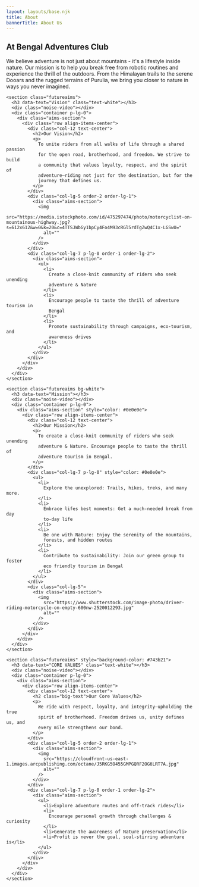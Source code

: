 ```yaml
---
layout: layouts/base.njk
title: About
bannerTitle: About Us
---
```


 <section class="intro">
      <div class="container">
        <div class="row">
          <div class="col-12 wow fadeIn">
            <!-- <h6>SMOOTH INTERFACE INTERACTION</h6> -->
            <h2 data-text="About">At Bengal Adventures Club</h2>
          </div>
          <!-- end col-12 -->
          <div class="col-lg-5 wow fadeIn">
            <!-- <h4>To create a powerful project once, a bit of luck is enough.</h4> -->
          </div>
          <!-- end col-5 -->
          <div class="col-lg-7 wow fadeIn" data-wow-delay="0.10s">
            <p>
              We believe adventure is not just about mountains - it's a
              lifestyle inside nature. Our mission is to help you break free
              from robotic routines and experience the thrill of the outdoors.
              From the Himalayan trails to the serene Dooars and the rugged
              terrains of Purulia, we bring you closer to nature in ways you
              never imagined.
            </p>
            <!-- end custom-link -->
          </div>
          <!-- end col-7 -->
        </div>
        <!-- end row -->
      </div>
      <!-- end container -->
    </section>

    <section class="futureaims">
      <h3 data-text="Vision" class="text-white"></h3>
      <div class="noise-video"></div>
      <div class="container p-lg-0">
        <div class="aims-section">
          <div class="row align-items-center">
            <div class="col-12 text-center">
              <h2>Our Vision</h2>
              <p>
                To unite riders from all walks of life through a shared passion
                for the open road, brotherhood, and freedom. We strive to build
                a community that values loyalty, respect, and the spirit of
                adventure—riding not just for the destination, but for the
                journey that defines us.
              </p>
            </div>
            <div class="col-lg-5 order-2 order-lg-1">
              <div class="aims-section">
                <img
                  src="https://media.istockphoto.com/id/475297474/photo/motorcyclist-on-mountainous-highway.jpg?s=612x612&w=0&k=20&c=4TTSJWbGy1bpCy4Fo4M93cRGl5rdTgZwQ4C1x-LGSwU="
                  alt=""
                />
              </div>
            </div>
            <div class="col-lg-7 p-lg-0 order-1 order-lg-2">
              <div class="aims-section">
                <ul>
                  <li>
                    Create a close-knit community of riders who seek unending
                    adventure & Nature
                  </li>
                  <li>
                    Encourage people to taste the thrill of adventure tourism in
                    Bengal
                  </li>
                  <li>
                    Promote sustainability through campaigns, eco-tourism, and
                    awareness drives
                  </li>
                </ul>
              </div>
            </div>
          </div>
        </div>
      </div>
    </section>

    <section class="futureaims bg-white">
      <h3 data-text="Mission"></h3>
      <div class="noise-video"></div>
      <div class="container p-lg-0">
        <div class="aims-section" style="color: #0e0e0e">
          <div class="row align-items-center">
            <div class="col-12 text-center">
              <h2>Our Mission</h2>
              <p>
                To create a close-knit community of riders who seek unending
                adventure & Nature. Encourage people to taste the thrill of
                adventure tourism in Bengal.
              </p>
            </div>
            <div class="col-lg-7 p-lg-0" style="color: #0e0e0e">
              <ul>
                <li>
                  Explore the unexplored: Trails, hikes, treks, and many more.
                </li>
                <li>
                  Embrace lifes best moments: Get a much-needed break from day
                  to-day life
                </li>
                <li>
                  Be one with Nature: Enjoy the serenity of the mountains,
                  forests, and hidden routes
                </li>
                <li>
                  Contribute to sustainability: Join our green group to foster
                  eco friendly tourism in Bengal
                </li>
              </ul>
            </div>
            <div class="col-lg-5">
              <div class="aims-section">
                <img
                  src="https://www.shutterstock.com/image-photo/driver-riding-motorcycle-on-empty-600nw-2520012293.jpg"
                  alt=""
                />
              </div>
            </div>
          </div>
        </div>
      </div>
    </section>

    <section class="futureaims" style="background-color: #743b21">
      <h3 data-text="CORE VALUES" class="text-white"></h3>
      <div class="noise-video"></div>
      <div class="container p-lg-0">
        <div class="aims-section">
          <div class="row align-items-center">
            <div class="col-12 text-center">
              <h2 class="big-text">Our Core Values</h2>
              <p>
                We ride with respect, loyalty, and integrity—upholding the true
                spirit of brotherhood. Freedom drives us, unity defines us, and
                every mile strengthens our bond.
              </p>
            </div>
            <div class="col-lg-5 order-2 order-lg-1">
              <div class="aims-section">
                <img
                  src="https://cloudfront-us-east-1.images.arcpublishing.com/octane/J5RKG5O455GMPGQRF2OG6LRT7A.jpg"
                  alt=""
                />
              </div>
            </div>
            <div class="col-lg-7 p-lg-0 order-1 order-lg-2">
              <div class="aims-section">
                <ul>
                  <li>Explore adventure routes and off-track rides</li>
                  <li>
                    Encourage personal growth through challenges & curiosity
                  </li>
                  <li>Generate the awareness of Nature preservation</li>
                  <li>Profit is never the goal, soul-stirring adventure is</li>
                </ul>
              </div>
            </div>
          </div>
        </div>
      </div>
    </section>